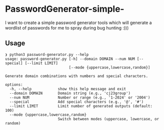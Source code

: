 # PasswordGenerator-simple-
I want to create a simple password generator tools which will generate a wordlist of passwords for me to spray during bug hunting :)))

## Usage
```
❯ python3 password-generator.py --help
usage: password-generator.py [-h] --domain DOMAIN --num NUM [--special] [--limit LIMIT]
                             [--mode {uppercase,lowercase,random}]

Generate domain combinations with numbers and special characters.

options:
  -h, --help            show this help message and exit
  --domain DOMAIN       Domain string (e.g., 'cj23group')
  --num NUM             Number or range (e.g., '1-2024' or '2004')
  --special             Add special characters (e.g., '@', '#')
  --limit LIMIT         Limit number of generated outputs (default: 100)
  --mode {uppercase,lowercase,random}
                        Switch between modes (uppercase, lowercase, or random)
```
